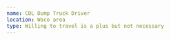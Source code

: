 ```yaml
---
name: CDL Dump Truck Driver
location: Waco area
type: Willing to travel is a plus but not necessary
---
```

